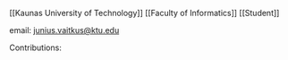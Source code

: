 [[Kaunas University of Technology]]
[[Faculty of Informatics]]
[[Student]]

email: junius.vaitkus@ktu.edu

Contributions: